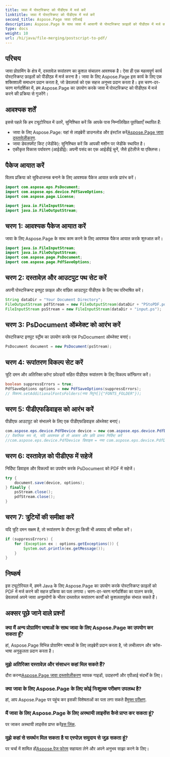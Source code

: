 ```yaml
---
title: जावा में पोस्टस्क्रिप्ट को पीडीएफ में मर्ज करें
linktitle: जावा में पोस्टस्क्रिप्ट को पीडीएफ में मर्ज करें
second_title: Aspose.Page जावा एपीआई
description: Aspose.Page के साथ जावा में आसानी से पोस्टस्क्रिप्ट फ़ाइलों को पीडीएफ में मर्ज करें। निर्बाध दस्तावेज़ रूपांतरण के लिए व्यापक ट्यूटोरियल, अक्सर पूछे जाने वाले प्रश्न और संसाधन।
type: docs
weight: 10
url: /hi/java/file-merging/postscript-to-pdf/
---
```

## परिचय
जावा प्रोग्रामिंग के क्षेत्र में, दस्तावेज़ रूपांतरण का कुशल संचालन आवश्यक है। ऐसा ही एक महत्वपूर्ण कार्य पोस्टस्क्रिप्ट फ़ाइलों को पीडीएफ़ में मर्ज करना है। जावा के लिए Aspose.Page इस कार्य के लिए एक शक्तिशाली समाधान प्रदान करता है, जो डेवलपर्स को एक सहज अनुभव प्रदान करता है। इस चरण-दर-चरण मार्गदर्शिका में, हम Aspose.Page का उपयोग करके जावा में पोस्टस्क्रिप्ट को पीडीएफ में मर्ज करने की प्रक्रिया से गुजरेंगे।
## आवश्यक शर्तें
इससे पहले कि हम ट्यूटोरियल में उतरें, सुनिश्चित करें कि आपके पास निम्नलिखित पूर्वापेक्षाएँ स्थापित हैं:
-  जावा के लिए Aspose.Page: यहां से लाइब्रेरी डाउनलोड और इंस्टॉल करें[Aspose.Page जावा दस्तावेज़ीकरण](https://reference.aspose.com/page/java/).
- जावा डेवलपमेंट किट (जेडीके): सुनिश्चित करें कि आपकी मशीन पर जेडीके स्थापित है।
- एकीकृत विकास पर्यावरण (आईडीई): अपनी पसंद का एक आईडीई चुनें, जैसे इंटेलीजे या एक्लिप्स।
## पैकेज आयात करें
विलय प्रक्रिया को सुविधाजनक बनाने के लिए आवश्यक पैकेज आयात करके प्रारंभ करें।
```java
import com.aspose.eps.PsDocument;
import com.aspose.eps.device.PdfSaveOptions;
import com.aspose.page.License;

import java.io.FileInputStream;
import java.io.FileOutputStream;
```
## चरण 1: आवश्यक पैकेज आयात करें
जावा के लिए Aspose.Page के साथ काम करने के लिए आवश्यक पैकेज आयात करके शुरुआत करें।
```java
import java.io.FileInputStream;
import java.io.FileOutputStream;
import com.aspose.page.PsDocument;
import com.aspose.page.PdfSaveOptions;
```
## चरण 2: दस्तावेज़ और आउटपुट पथ सेट करें
अपनी पोस्टस्क्रिप्ट इनपुट फ़ाइल और वांछित आउटपुट पीडीएफ के लिए पथ परिभाषित करें।
```java
String dataDir = "Your Document Directory";
FileOutputStream pdfStream = new FileOutputStream(dataDir + "PStoPDF.pdf");
FileInputStream psStream = new FileInputStream(dataDir + "input.ps");
```
## चरण 3: PsDocument ऑब्जेक्ट को आरंभ करें
पोस्टस्क्रिप्ट इनपुट स्ट्रीम का उपयोग करके एक PsDocument ऑब्जेक्ट बनाएं।
```java
PsDocument document = new PsDocument(psStream);
```
## चरण 4: रूपांतरण विकल्प सेट करें
त्रुटि दमन और अतिरिक्त फ़ॉन्ट फ़ोल्डरों सहित पीडीएफ रूपांतरण के लिए विकल्प कॉन्फ़िगर करें।
```java
boolean suppressErrors = true;
PdfSaveOptions options = new PdfSaveOptions(suppressErrors);
// विकल्प.setAdditionalFontsFolders(नया स्ट्रिंग[]{"FONTS_FOLDER"});
```
## चरण 5: पीडीएफडिवाइस को आरंभ करें
पीडीएफ आउटपुट को संभालने के लिए एक पीडीएफडिवाइस ऑब्जेक्ट बनाएं।
```java
com.aspose.eps.device.PdfDevice device = new com.aspose.eps.device.PdfDevice(pdfStream);
// वैकल्पिक रूप से, यदि आवश्यक हो तो आकार और छवि प्रारूप निर्दिष्ट करें
//com.aspose.eps.device.PdfDevice डिवाइस = नया com.aspose.eps.device.PdfDevice(pdfStream, नया आयाम(595, 842));
```
## चरण 6: दस्तावेज़ को पीडीएफ में सहेजें
निर्दिष्ट डिवाइस और विकल्पों का उपयोग करके PsDocument को PDF में सहेजें।
```java
try {
    document.save(device, options);
} finally {
    psStream.close();
    pdfStream.close();
}
```
## चरण 7: त्रुटियों की समीक्षा करें
यदि त्रुटि दमन सक्षम है, तो रूपांतरण के दौरान हुए किसी भी अपवाद की समीक्षा करें।
```java
if (suppressErrors) {
    for (Exception ex : options.getExceptions()) {
        System.out.println(ex.getMessage());
    }
}
```
## निष्कर्ष
इस ट्यूटोरियल में, हमने Java के लिए Aspose.Page का उपयोग करके पोस्टस्क्रिप्ट फ़ाइलों को PDF में मर्ज करने की सहज प्रक्रिया का पता लगाया। चरण-दर-चरण मार्गदर्शिका का पालन करके, डेवलपर्स अपने जावा अनुप्रयोगों के भीतर दस्तावेज़ रूपांतरण कार्यों को कुशलतापूर्वक संभाल सकते हैं।
## अक्सर पूछे जाने वाले प्रश्नों
### क्या मैं अन्य प्रोग्रामिंग भाषाओं के साथ जावा के लिए Aspose.Page का उपयोग कर सकता हूँ?
हां, Aspose.Page विभिन्न प्रोग्रामिंग भाषाओं के लिए लाइब्रेरी प्रदान करता है, जो लचीलापन और क्रॉस-भाषा अनुकूलता प्रदान करता है।
### मुझे अतिरिक्त दस्तावेज़ और संसाधन कहां मिल सकते हैं?
 दौरा करना[Aspose.Page जावा दस्तावेज़ीकरण](https://reference.aspose.com/page/java/) व्यापक गाइडों, उदाहरणों और एपीआई संदर्भों के लिए।
### क्या जावा के लिए Aspose.Page के लिए कोई निःशुल्क परीक्षण उपलब्ध है?
 हां, आप Aspose.Page पर पहुंच कर इसकी विशेषताओं का पता लगा सकते हैं[मुफ्त परीक्षण](https://releases.aspose.com/).
### मैं जावा के लिए Aspose.Page के लिए अस्थायी लाइसेंस कैसे प्राप्त कर सकता हूं?
 पर जाकर अस्थायी लाइसेंस प्राप्त करें[इस लिंक](https://purchase.aspose.com/temporary-license/).
### मुझे कहां से समर्थन मिल सकता है या एस्पोज़ समुदाय से जुड़ सकता हूं?
 पर चर्चा में शामिल हों[Aspose.पेज फोरम](https://forum.aspose.com/c/page/39) सहायता लेने और अपने अनुभव साझा करने के लिए।